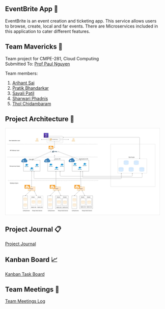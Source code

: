 ## EventBrite App :ticket:

EventBrite is an event creation and ticketing app. This service allows users to browse, create, local and far events. There are Microservices included in this application to cater different features.

## Team Mavericks  :busts_in_silhouette:
Team project for CMPE-281, Cloud Computing <br>
Submitted To: [Prof Paul Nguyen](https://github.com/paulnguyen)

Team members:
1. [Arihant Sai](https://github.com/Arihant1467)
2. [Pratik Bhandarkar](https://github.com/pratikb25)
3. [Sayali Patil](https://github.com/SayaliPatil)
4. [Sharwari Phadnis](https://github.com/sharwari09)
5. [Thol Chidambaram](https://github.com/thol)

## Project Architecture  :page_with_curl:
<img src="https://github.com/nguyensjsu/sp19-281-mavericks/blob/master/images/project-diagram-final.jpeg"/>

## Project Journal :clipboard:
[Project Journal](ProjectJournal.md)

## Kanban Board :chart_with_upwards_trend:
[Kanban Task Board](https://github.com/nguyensjsu/sp19-281-mavericks/projects/1)

## Team Meetings :calendar:
[Team Meetings Log](ProjectJournal.md#Minutes-of-Meeting)
